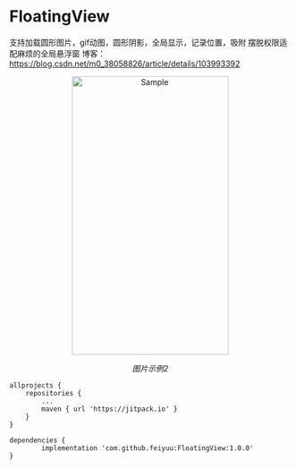 # FloatingView
支持加载圆形图片，gif动图，圆形阴影，全局显示，记录位置，吸附
摆脱权限适配麻烦的全局悬浮窗
博客：https://blog.csdn.net/m0_38058826/article/details/103993392
<p align="center">
	<img src="https://github.com/feiyuu/FloatingView/blob/master/untitled.gif" alt="Sample"  width="280" height="498">
	<p align="center">
		<em>图片示例2</em>
	</p>
</p>

	allprojects {
		repositories {
			...
			maven { url 'https://jitpack.io' }
		}
	}

	dependencies {
	        implementation 'com.github.feiyuu:FloatingView:1.0.0'
	}
